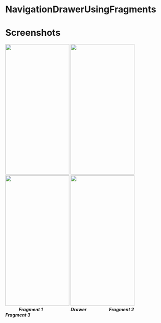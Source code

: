 # NavigationDrawerUsingFragments



# Screenshots 

<img src="https://github.com/ashishrawat2911/NavigationDrawerUsingFragments/blob/master/app/src/main/res/drawable/Capture.PNG" height=408 width=200> <img src="https://github.com/ashishrawat2911/NavigationDrawerUsingFragments/blob/master/app/src/main/res/drawable/Capture2.PNG" height=408 width=200> 
<img src="https://github.com/ashishrawat2911/NavigationDrawerUsingFragments/blob/master/app/src/main/res/drawable/Capture3.PNG" height=408 width=200> <img src="https://github.com/ashishrawat2911/NavigationDrawerUsingFragments/blob/master/app/src/main/res/drawable/Capture4.PNG" height=408 width=200></br>
&emsp;&emsp;&emsp;<b><i>Fragment 1  &emsp;&emsp;&emsp;&emsp;&emsp;&emsp;Drawer&emsp;&emsp;&emsp;&emsp;&emsp;Fragment 2 &emsp;&emsp;&emsp;&emsp;Fragment 3 </i></b>

